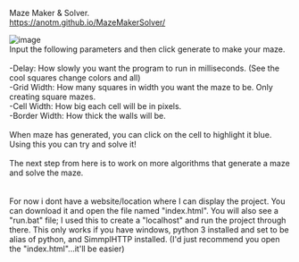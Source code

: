 Maze Maker & Solver.<br />
https://anotm.github.io/MazeMakerSolver/

![image](https://github.com/Anotm/MazeMaker/assets/96612750/022b4c03-1989-4f35-9172-60038a13b55d)
<br />
Input the following parameters and then click generate to make your maze. <br />
<br />
-Delay: How slowly you want the program to run in milliseconds. (See the cool squares change colors and all)<br />
-Grid Width: How many squares in width you want the maze to be. Only creating square mazes.<br />
-Cell Width: How big each cell will be in pixels.<br />
-Border Width: How thick the walls will be.<br />
<br />
When maze has generated, you can click on the cell to highlight it blue. Using this you can try and solve it!<br />
<br />
The next step from here is to work on more algorithms that generate a maze and solve the maze.<br />
<br />
<br />
For now i dont have a website/location where I can display the project. You can download it and open the file named "index.html". You will also see a "run.bat" file; I used this to create a "localhost" and run the project through there. This only works if you have windows, python 3 installed and set to be alias of python, and SimmplHTTP installed. (I'd just recommend you open the "index.html"...it'll be easier)
